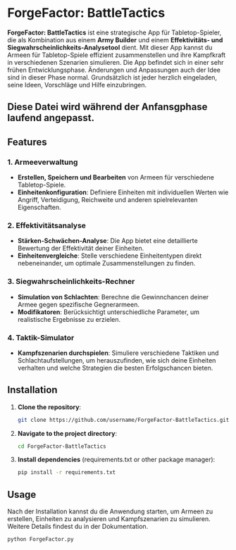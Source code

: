 # ForgeFactor: BattleTactics

**ForgeFactor: BattleTactics** ist eine strategische App für Tabletop-Spieler, die als Kombination aus einem **Army Builder** und einem **Effektivitäts- und Siegwahrscheinlichkeits-Analysetool** dient. Mit dieser App kannst du Armeen für Tabletop-Spiele effizient zusammenstellen und ihre Kampfkraft in verschiedenen Szenarien simulieren. Die App befindet sich in einer sehr frühen Entwicklungsphase. Änderungen und Anpassungen auch der Idee sind in dieser Phase normal. Grundsätzlich ist jeder herzlich eingeladen, seine Ideen, Vorschläge und Hilfe einzubringen. 

## Diese Datei wird während der Anfansgphase laufend angepasst.

## Features

### 1. Armeeverwaltung
- **Erstellen, Speichern und Bearbeiten** von Armeen für verschiedene Tabletop-Spiele.
- **Einheitenkonfiguration**: Definiere Einheiten mit individuellen Werten wie Angriff, Verteidigung, Reichweite und anderen spielrelevanten Eigenschaften.

### 2. Effektivitätsanalyse
- **Stärken-Schwächen-Analyse**: Die App bietet eine detaillierte Bewertung der Effektivität deiner Einheiten.
- **Einheitenvergleiche**: Stelle verschiedene Einheitentypen direkt nebeneinander, um optimale Zusammenstellungen zu finden.

### 3. Siegwahrscheinlichkeits-Rechner
- **Simulation von Schlachten**: Berechne die Gewinnchancen deiner Armee gegen spezifische Gegnerarmeen.
- **Modifikatoren**: Berücksichtigt unterschiedliche Parameter, um realistische Ergebnisse zu erzielen.

### 4. Taktik-Simulator
- **Kampfszenarien durchspielen**: Simuliere verschiedene Taktiken und Schlachtaufstellungen, um herauszufinden, wie sich deine Einheiten verhalten und welche Strategien die besten Erfolgschancen bieten.

## Installation

1. **Clone the repository**:
    ```bash
    git clone https://github.com/username/ForgeFactor-BattleTactics.git
    ```
2. **Navigate to the project directory**:
    ```bash
    cd ForgeFactor-BattleTactics
    ```
3. **Install dependencies** (requirements.txt or other package manager):
    ```bash
    pip install -r requirements.txt
    ```

## Usage

Nach der Installation kannst du die Anwendung starten, um Armeen zu erstellen, Einheiten zu analysieren und Kampfszenarien zu simulieren. Weitere Details findest du in der Dokumentation.

```bash
python ForgeFactor.py
